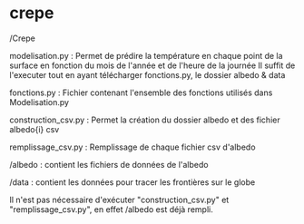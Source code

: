 # crepe
/Crepe 

modelisation.py : 
    Permet de prédire la température en chaque point de la surface en fonction du mois de l'année et de l'heure de la journée 
    Il suffit de l'executer tout en ayant télécharger fonctions.py, le dossier albedo & data

fonctions.py :
    Fichier contenant l'ensemble des fonctions utilisés dans Modelisation.py


construction_csv.py : 
    Permet la création du dossier albedo et des fichier albedo{i} csv


remplissage_csv.py : 
    Remplissage de chaque fichier csv d'albedo 


/albedo : contient les fichiers de données de l'albedo

/data : contient les données pour tracer les frontières sur le globe


Il n'est pas nécessaire d'exécuter "construction_csv.py" et "remplissage_csv.py", en effet /albedo est déjà rempli.
